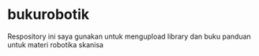 # bukurobotik
Respository ini saya gunakan untuk mengupload library dan buku panduan untuk materi robotika skanisa

